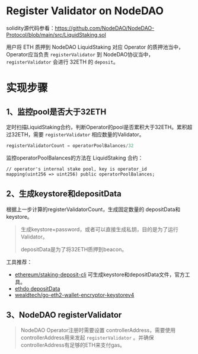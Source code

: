 # Register Validator on NodeDAO

solidity源代码参看：https://github.com/NodeDAO/NodeDAO-Protocol/blob/main/src/LiquidStaking.sol

用户将 ETH 质押到 NodeDAO LiquidStaking 对应 Operator 的质押池当中，Operator应当负责 `registerValidator` 到 NodeDAO协议当中，`registerValidator`  会进行 32ETH 的 `deposit`。



# 实现步骤

## 1、监控pool是否大于32ETH

定时扫描LiquidStaking合约，判断Operator的pool是否累积大于32ETH。累积超过32ETH，需要 `registerValidator` 相应数量的Validator。

```go
registerValidatorCount = operatorPoolBalances/32
```

监控operatorPoolBalances的方法在 LiquidStaking 合约：

```solidity
// operator's internal stake pool, key is operator_id
mapping(uint256 => uint256) public operatorPoolBalances;
```



## 2、生成keystore和depositData

根据上一步计算的registerValidatorCount，生成固定数量的 depositData和keystore。

> 生成keystore+password，或者可以直接生成私钥，目的是为了运行Validator。
>
> depositData是为了将32ETH质押到beacon。

工具推荐：

- [ethereum/staking-deposit-cli](https://github.com/ethereum/staking-deposit-cli) 可生成keystore和depositData文件，官方工具。
- [ethdo depositData](https://github.com/wealdtech/ethdo/tree/master/cmd/validator/depositdata)
- [wealdtech/go-eth2-wallet-encryptor-keystorev4](https://github.com/wealdtech/go-eth2-wallet-encryptor-keystorev4) 



## 3、NodeDAO registerValidator

> NodeDAO Operator注册时需要设置 controllerAddress，需要使用controllerAddress用来发起 `registerValidator` 。并确保controllerAddress有足够的ETH来支付gas。





